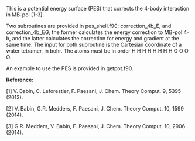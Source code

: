 This is a potential energy surface (PES) that corrects the 4-body interaction in MB-pol [1-3].

Two subroutines are provided in pes_shell.f90: correction_4b_E, and correction_4b_EG; the former calculates the energy correction to MB-pol 4-b, and the latter calculates the correction for energy and gradient at the same time. The input for both subroutine is the Cartesian coordinate of a water tetramer, in bohr. The atoms must be in order H H H H H H H H O O O O.

An example to use the PES is provided in getpot.f90.

**Reference:**

[1] V. Babin, C. Leforestier, F. Paesani, J. Chem. Theory Comput. 9, 5395 (2013).

[2] V. Babin, G.R. Medders, F. Paesani, J. Chem. Theory Comput. 10, 1599 (2014).

[3] G.R. Medders, V. Babin, F. Paesani, J. Chem. Theory Comput. 10, 2906 (2014).
